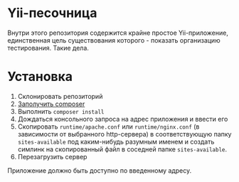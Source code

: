 # Yii-песочница

Внутри этого репозитория содержится крайне простое Yii-приложение, единственная
цель существования которого - показать организацию тестирования. Такие дела.

# Установка

1. Склонировать репозиторий
2. [Заполучить composer](https://getcomposer.org)
3. Выполнить `composer install`
4. Дождаться консольного запроса на адрес приложения и ввести его
5. Скопировать `runtime/apache.conf` или `runtime/nginx.conf` (в зависимости от
выбранного http-сервера) в соответствующую папку `sites-available` под
каким-нибудь разумным именем и создать симлинк на скопированный файл в соседней
папке `sites-available`.
6. Перезагрузить сервер

Приложение должно быть доступно по введенному адресу.